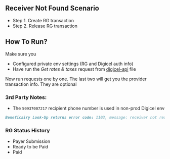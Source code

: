 ## Receiver Not Found Scenario

- Step 1. Create RG transaction
- Step 2. Release RG transaction

## How To Run?

Make sure you
- Configured private env settings (RG and Digicel auth info)
- Have run the _Get rates & taxes_ request from [digicel-api](https://github.com/igor-tatarnikov-idt/requests-rg-digicel/blob/a8e5ddf4240c2f69cd1354838682f21a026ffd95/digicel-api.http#L59) file

Now run requests one by one. The last two will get you the provider transaction info. They are optional

### 3rd Party Notes:

- The `50937007217` recipient phone number is used in non-prod Digicel env

```md
Beneficairy Look-Up returns error code: 1103, message: receiver not ready to receive. Receiver does not have a MonCash wallet registered.
```

### RG Status History

- Payer Submission
- Ready to be Paid
- Paid